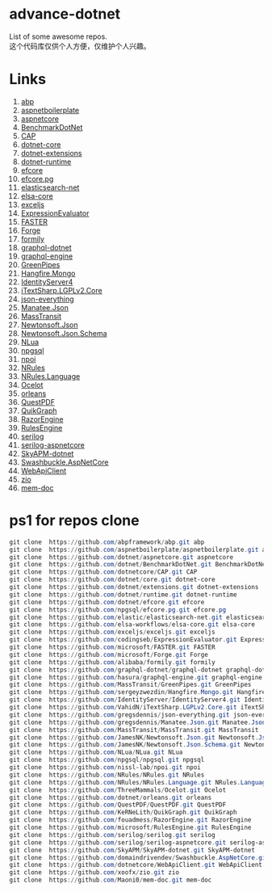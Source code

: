# advance-dotnet
List of some awesome repos.   
这个代码库仅供个人方便，仅维护个人兴趣。

# Links

1. [abp](https://github.com/abpframework/abp)
1. [aspnetboilerplate](https://github.com/aspnetboilerplate/aspnetboilerplate)
1. [aspnetcore](https://github.com/dotnet/aspnetcore)
1. [BenchmarkDotNet](https://github.com/dotnet/BenchmarkDotNet)
1. [CAP](https://github.com/dotnetcore/CAP)
1. [dotnet-core](https://github.com/dotnet/core)
1. [dotnet-extensions](https://github.com/dotnet/extensions)
1. [dotnet-runtime](https://github.com/dotnet/runtime)
1. [efcore](https://github.com/dotnet/efcore)
1. [efcore.pg](https://github.com/npgsql/efcore.pg)
1. [elasticsearch-net](https://github.com/elastic/elasticsearch-net)
1. [elsa-core](https://github.com/elsa-workflows/elsa-core)
1. [exceljs](https://github.com/exceljs/exceljs)
1. [ExpressionEvaluator](https://github.com/codingseb/ExpressionEvaluator)
1. [FASTER](https://github.com/microsoft/FASTER)
1. [Forge](https://github.com/microsoft/Forge)
1. [formily](https://github.com/alibaba/formily)
1. [graphql-dotnet](https://github.com/graphql-dotnet/graphql-dotnet)
1. [graphql-engine](https://github.com/hasura/graphql-engine)
1. [GreenPipes](https://github.com/MassTransit/GreenPipes)
1. [Hangfire.Mongo](https://github.com/sergeyzwezdin/Hangfire.Mongo)
1. [IdentityServer4](https://github.com/IdentityServer/IdentityServer4)
1. [iTextSharp.LGPLv2.Core](https://github.com/VahidN/iTextSharp.LGPLv2.Core)
1. [json-everything](https://github.com/gregsdennis/json-everything)
1. [Manatee.Json](https://github.com/gregsdennis/Manatee.Json)
1. [MassTransit](https://github.com/MassTransit/MassTransit)
1. [Newtonsoft.Json](https://github.com/JamesNK/Newtonsoft.Json)
1. [Newtonsoft.Json.Schema](https://github.com/JamesNK/Newtonsoft.Json.Schema)
1. [NLua](https://github.com/NLua/NLua)
1. [npgsql](https://github.com/npgsql/npgsql)
1. [npoi](https://github.com/nissl-lab/npoi)
1. [NRules](https://github.com/NRules/NRules)
1. [NRules.Language](https://github.com/NRules/NRules.Language)
1. [Ocelot](https://github.com/ThreeMammals/Ocelot)
1. [orleans](https://github.com/dotnet/orleans)
1. [QuestPDF](https://github.com/QuestPDF/QuestPDF)
1. [QuikGraph](https://github.com/KeRNeLith/QuikGraph)
1. [RazorEngine](https://github.com/fouadmess/RazorEngine)
1. [RulesEngine](https://github.com/microsoft/RulesEngine)
1. [serilog](https://github.com/serilog/serilog)
1. [serilog-aspnetcore](https://github.com/serilog/serilog-aspnetcore)
1. [SkyAPM-dotnet](https://github.com/SkyAPM/SkyAPM-dotnet)
1. [Swashbuckle.AspNetCore](https://github.com/domaindrivendev/Swashbuckle.AspNetCore)
1. [WebApiClient](https://github.com/dotnetcore/WebApiClient)
1. [zio](https://github.com/xoofx/zio)
1. [mem-doc](https://github.com/Maoni0/mem-doc)


# ps1 for repos clone 


``` powershell
git clone  https://github.com/abpframework/abp.git abp
git clone  https://github.com/aspnetboilerplate/aspnetboilerplate.git aspnetboilerplate
git clone  https://github.com/dotnet/aspnetcore.git aspnetcore
git clone  https://github.com/dotnet/BenchmarkDotNet.git BenchmarkDotNet
git clone  https://github.com/dotnetcore/CAP.git CAP
git clone  https://github.com/dotnet/core.git dotnet-core
git clone  https://github.com/dotnet/extensions.git dotnet-extensions
git clone  https://github.com/dotnet/runtime.git dotnet-runtime
git clone  https://github.com/dotnet/efcore.git efcore
git clone  https://github.com/npgsql/efcore.pg.git efcore.pg
git clone  https://github.com/elastic/elasticsearch-net.git elasticsearch-net
git clone  https://github.com/elsa-workflows/elsa-core.git elsa-core
git clone  https://github.com/exceljs/exceljs.git exceljs
git clone  https://github.com/codingseb/ExpressionEvaluator.git ExpressionEvaluator
git clone  https://github.com/microsoft/FASTER.git FASTER
git clone  https://github.com/microsoft/Forge.git Forge
git clone  https://github.com/alibaba/formily.git formily
git clone  https://github.com/graphql-dotnet/graphql-dotnet graphql-dotnet
git clone  https://github.com/hasura/graphql-engine.git graphql-engine
git clone  https://github.com/MassTransit/GreenPipes.git GreenPipes
git clone  https://github.com/sergeyzwezdin/Hangfire.Mongo.git Hangfire.Mongo
git clone  https://github.com/IdentityServer/IdentityServer4.git IdentityServer4
git clone  https://github.com/VahidN/iTextSharp.LGPLv2.Core.git iTextSharp.LGPLv2.Core
git clone  https://github.com/gregsdennis/json-everything.git json-everything
git clone  https://github.com/gregsdennis/Manatee.Json.git Manatee.Json
git clone  https://github.com/MassTransit/MassTransit.git MassTransit
git clone  https://github.com/JamesNK/Newtonsoft.Json.git Newtonsoft.Json
git clone  https://github.com/JamesNK/Newtonsoft.Json.Schema.git Newtonsoft.Json.Schema
git clone  https://github.com/NLua/NLua.git NLua
git clone  https://github.com/npgsql/npgsql.git npgsql
git clone  https://github.com/nissl-lab/npoi.git npoi
git clone  https://github.com/NRules/NRules.git NRules
git clone  https://github.com/NRules/NRules.Language.git NRules.Language
git clone  https://github.com/ThreeMammals/Ocelot.git Ocelot
git clone  https://github.com/dotnet/orleans.git orleans
git clone  https://github.com/QuestPDF/QuestPDF.git QuestPDF
git clone  https://github.com/KeRNeLith/QuikGraph.git QuikGraph
git clone  https://github.com/fouadmess/RazorEngine.git RazorEngine
git clone  https://github.com/microsoft/RulesEngine.git RulesEngine
git clone  https://github.com/serilog/serilog.git serilog
git clone  https://github.com/serilog/serilog-aspnetcore.git serilog-aspnetcore
git clone  https://github.com/SkyAPM/SkyAPM-dotnet.git SkyAPM-dotnet
git clone  https://github.com/domaindrivendev/Swashbuckle.AspNetCore.git Swashbuckle.AspNetCore
git clone  https://github.com/dotnetcore/WebApiClient.git WebApiClient
git clone  https://github.com/xoofx/zio.git zio
git clone  https://github.com/Maoni0/mem-doc.git mem-doc
```
